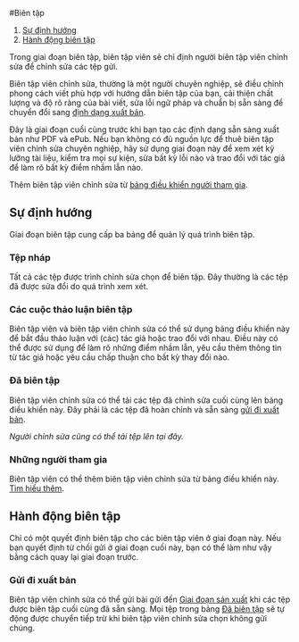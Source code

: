 #Biên tập

1. [Sự định hướng](copyediting#orientation)
1. [Hành động biên tập](copyediting#editorial-actions)

Trong giai đoạn biên tập, biên tập viên sẽ chỉ định người biên tập viên chỉnh sửa để chỉnh sửa các tệp gửi.

Biên tập viên chỉnh sửa, thường là một người chuyên nghiệp, sẽ điều chỉnh phong cách viết phù hợp với hướng dẫn biên tập của bạn, cải thiện chất lượng và độ rõ ràng của bài viết, sửa lỗi ngữ pháp và chuẩn bị sẵn sàng để chuyển đổi sang [định dạng xuất bản](production).


Đây là giai đoạn cuối cùng trước khi bạn tạo các định dạng sẵn sàng xuất bản như PDF và ePub. Nếu bạn không có đủ nguồn lực để thuê biên tập viên chỉnh sửa chuyên nghiệp, hãy sử dụng giai đoạn này để xem xét kỹ lưỡng tài liệu, kiểm tra mọi sự kiện, sửa bất kỳ lỗi nào và trao đổi với tác giả để làm rõ bất kỳ điểm nhầm lẫn nào.

Thêm biên tập viên chỉnh sửa từ [bảng điều khiển người tham gia](../editorial-workflow#participants).

## <a name="orientation"></a>Sự định hướng

Giai đoạn biên tập cung cấp ba bảng để quản lý quá trình biên tập.

### <a name="draft-files"></a>Tệp nháp

Tất cả các tệp được trình chỉnh sửa chọn để biên tập. Đây thường là các tệp đã được sửa đổi do quá trình xem xét.

### <a name="copyediting-discussions"></a>Các cuộc thảo luận biên tập

Biên tập viên và biên tập viên chỉnh sửa có thể sử dụng bảng điều khiển này để bắt đầu thảo luận với (các) tác giả hoặc trao đổi với nhau. Điều này có thể được sử dụng để làm rõ những điểm nhầm lẫn, yêu cầu thêm thông tin từ tác giả hoặc yêu cầu chấp thuận cho bất kỳ thay đổi nào.

### <a name="copyedited"></a>Đã biên tập

Biên tập viên chỉnh sửa có thể tải các tệp đã chỉnh sửa cuối cùng lên bảng điều khiển này. Đây phải là các tệp đã hoàn chỉnh và sẵn sàng [gửi đi xuất bản](copyediting#editorial-actions).

*Người chỉnh sửa cũng có thể tải tệp lên tại đây.*

### <a name="participants"></a>Những người tham gia

Biên tập viên có thể thêm biên tập viên chỉnh sửa từ bảng điều khiển này. [Tìm hiểu thêm](../editorial-workflow#participants).

## <a name="editorial-actions"></a>Hành động biên tập

Chỉ có một quyết định biên tập cho các biên tập viên ở giai đoạn này. Nếu bạn quyết định từ chối gửi ở giai đoạn cuối này, bạn có thể làm như vậy bằng cách quay lại giai đoạn trước.

### <a name="production"></a>Gửi đi xuất bản

Biên tập viên chỉnh sửa có thể gửi bài gửi đến [Giai đoạn sản xuất](production) khi các tệp được biên tập cuối cùng đã sẵn sàng. Mọi tệp trong bảng [Đã biên tập](copyediting#copyedited) sẽ tự động được chuyển tiếp trừ khi biên tập viên chỉnh sửa chọn không gửi chúng.